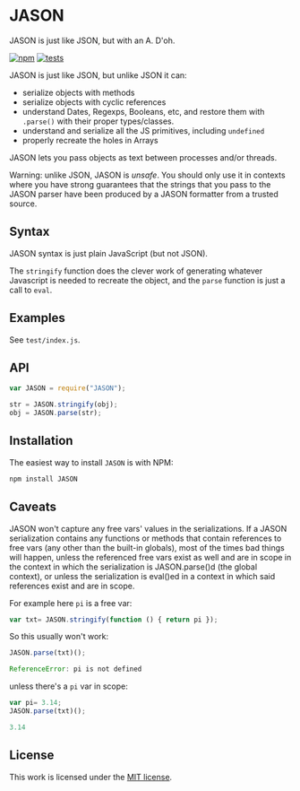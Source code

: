 # JASON
JASON is just like JSON, but with an A. D'oh.

[![npm](http://img.shields.io/npm/v/JASON.svg?style=flat)](http://badge.fury.io/js/JASON)
[![tests](http://img.shields.io/travis/slang800/JASON/master.svg?style=flat)](https://travis-ci.org/slang800/JASON)

JASON is just like JSON, but unlike JSON it can:

- serialize objects with methods
- serialize objects with cyclic references
- understand Dates, Regexps, Booleans, etc, and restore them with `.parse()` with their proper types/classes.
- understand and serialize all the JS primitives, including `undefined`
- properly recreate the holes in Arrays

JASON lets you pass objects as text between processes and/or threads.

Warning: unlike JSON, JASON is *unsafe*. You should only use it in contexts where you have strong guarantees that the strings that you pass to the JASON parser have been produced by a JASON formatter from a trusted source.

## Syntax
JASON syntax is just plain JavaScript (but not JSON).

The `stringify` function does the clever work of generating whatever Javascript is needed to recreate the object, and the `parse` function is just a call to `eval`.

## Examples
See `test/index.js`.

## API
```javascript
var JASON = require("JASON");

str = JASON.stringify(obj);
obj = JASON.parse(str);
```

## Installation
The easiest way to install `JASON` is with NPM:

```sh
npm install JASON
```

## Caveats
JASON won't capture any free vars' values in the serializations. If a JASON serialization contains any functions or methods that contain references to free vars (any other than the built-in globals), most of the times bad things will happen, unless the referenced free vars exist as well and are in scope in the context in which the serialization is JASON.parse()d (the global context), or unless the serialization is eval()ed in a context in which said references exist and are in scope.

For example here `pi` is a free var:

``` javascript
var txt= JASON.stringify(function () { return pi });
```

So this usually won't work:

``` javascript
JASON.parse(txt)();

ReferenceError: pi is not defined
```

unless there's a `pi` var in scope:

``` javascript
var pi= 3.14;
JASON.parse(txt)();

3.14
```

## License
This work is licensed under the [MIT license](http://en.wikipedia.org/wiki/MIT_License).
